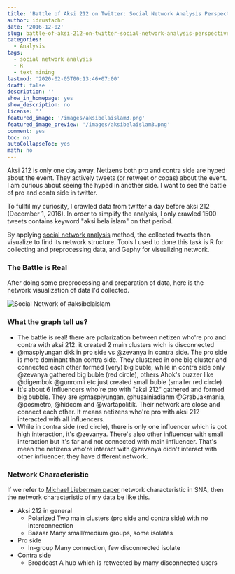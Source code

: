 ```yaml
---
title: 'Battle of Aksi 212 on Twitter: Social Network Analysis Perspective'
author: idrusfachr
date: '2016-12-02'
slug: battle-of-aksi-212-on-twitter-social-network-analysis-perspective
categories:
  - Analysis
tags:
  - social network analysis
  - R
  - text mining
lastmod: '2020-02-05T00:13:46+07:00'
draft: false
description: ''
show_in_homepage: yes
show_description: no
license: ''
featured_image: '/images/aksibelaislam3.png'
featured_image_preview: '/images/aksibelaislam3.png'
comment: yes
toc: no
autoCollapseToc: yes
math: no
---
```


Aksi 212 is only one day away. Netizens both pro and contra side are hyped about the event. They actively tweets (or retweet or copas) about the event. I am curious about seeing the hyped in another side. I want to see the battle of pro and conta side in twitter.

To fullfil my curiosity, I crawled data from twitter a day before aksi 212 (December 1, 2016). In order to simplify the analysis, I only crawled 1500 tweets contains keyword "aksi bela islam" on that period.

By applying [social network analysis](https://en.wikipedia.org/wiki/Social_network_analysis) method, the collected tweets then visualize to find its network structure. Tools I used to done this task is R for collecting and preprocessing data, and Gephy for visualizing network.

### The Battle is Real
After doing some preprocessing and preparation of data, here is the network visualization of data I'd collected.

![Social Network of #aksibelaislam](/images/aksibelaislam3.png)

### What the graph tell us?

* The battle is real! there are polarization between netizen who're pro and contra with aksi 212. it created 2 main clusters wich is disconnected
* @maspiyungan dkk in pro side vs @zevanya in contra side. The pro side is more dominant than contra side. They clustered in one big cluster and connected each other formed (very) big buble, while in contra side only @zevanya gathered big buble (red circle), others Ahok's buzzer like @digembok @gunromli etc just created small buble (smaller red circle)
* It's about 6 influencers who're pro with "aksi 212" gathered and formed big bubble. They are @maspiyungan, @husainiadianm @GrabJakmania, @posmetro, @hidcom and @wartapolitik. Their network are close and connect each other. It means netizens who're pro with aksi 212 interacted with all influencers.
* While in contra side (red circle), there is only one influencer which is got high interaction, it's @zevanya. There's also other influencer with small interaction but it's far and not connected with main influencer. That's mean the netizens who're interact with @zevanya didn't interact with other influencer, they have different network.

### Network Characteristic 
If we refer to [Michael Lieberman paper](https://ieeexplore.ieee.org/author/37301531100) network characteristic in SNA, then the network characteristic of my data be like this.
* Aksi 212 in general
  * Polarized
Two main clusters (pro side and contra side) with no interconnection
  * Bazaar
Many small/medium groups, some isolates
* Pro side
  * In-group
Many connection, few disconnected isolate
* Contra side
  * Broadcast
A hub which is retweeted by many disconnected users









<!--more-->

